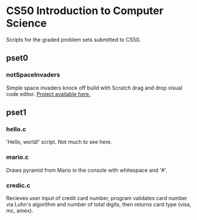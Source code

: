 # CS50 Introduction to Computer Science
Scripts for the graded problem sets submitted to CS50.

## pset0
### notSpaceInvaders
Simple space invaders knock off build with Scratch drag and drop visual code editor. [Project available here.](https://scratch.mit.edu/projects/239874672/)

## pset1
### hello.c
'Hello, world!' script. Not much to see here.

### mario.c
Draws pyramid from Mario in the console with whitespace and '#'.

### credic.c
Recieves user input of credit card number, program validates card number via Luhn's algorithm and number of total digits, then returns card type (visa, mc, amex).
